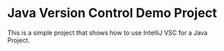 # Java Version Control Demo Project

This is a simple project that shows how to use IntelliJ VSC for a Java Project.